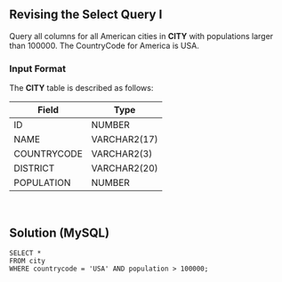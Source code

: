 [comment]: <> (Written: 23-Mar-2020)

## Revising the Select Query I
Query all columns for all American cities in **CITY** with populations larger than 100000. The CountryCode for America is USA. 

### Input Format
The **CITY** table is described as follows: 

| Field       | Type         |
|-------------|--------------|
| ID          | NUMBER       |
| NAME        | VARCHAR2(17) |
| COUNTRYCODE | VARCHAR2(3)  |
| DISTRICT    | VARCHAR2(20) |
| POPULATION  | NUMBER       |

&nbsp;
## Solution (MySQL)
```
SELECT * 
FROM city 
WHERE countrycode = 'USA' AND population > 100000;
```